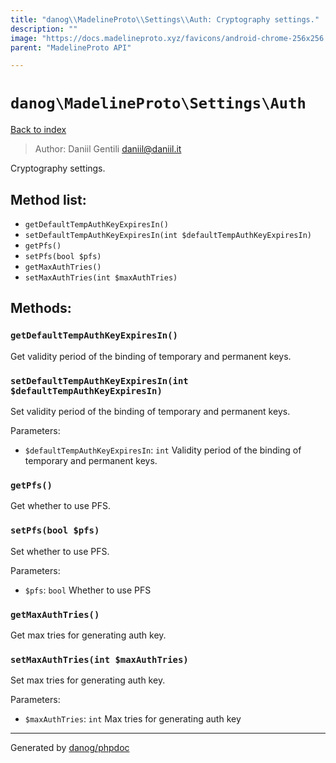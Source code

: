 ```yaml
---
title: "danog\\MadelineProto\\Settings\\Auth: Cryptography settings."
description: ""
image: "https://docs.madelineproto.xyz/favicons/android-chrome-256x256.png"
parent: "MadelineProto API"

---
```

# `danog\MadelineProto\Settings\Auth`
[Back to index](../../../index.html)

> Author: Daniil Gentili <daniil@daniil.it>  
  

Cryptography settings.  




## Method list:
* `getDefaultTempAuthKeyExpiresIn()`
* `setDefaultTempAuthKeyExpiresIn(int $defaultTempAuthKeyExpiresIn)`
* `getPfs()`
* `setPfs(bool $pfs)`
* `getMaxAuthTries()`
* `setMaxAuthTries(int $maxAuthTries)`

## Methods:
### `getDefaultTempAuthKeyExpiresIn()`

Get validity period of the binding of temporary and permanent keys.



### `setDefaultTempAuthKeyExpiresIn(int $defaultTempAuthKeyExpiresIn)`

Set validity period of the binding of temporary and permanent keys.


Parameters:

* `$defaultTempAuthKeyExpiresIn`: `int` Validity period of the binding of temporary and permanent keys.  



### `getPfs()`

Get whether to use PFS.



### `setPfs(bool $pfs)`

Set whether to use PFS.


Parameters:

* `$pfs`: `bool` Whether to use PFS  



### `getMaxAuthTries()`

Get max tries for generating auth key.



### `setMaxAuthTries(int $maxAuthTries)`

Set max tries for generating auth key.


Parameters:

* `$maxAuthTries`: `int` Max tries for generating auth key  



---
Generated by [danog/phpdoc](https://phpdoc.daniil.it)
